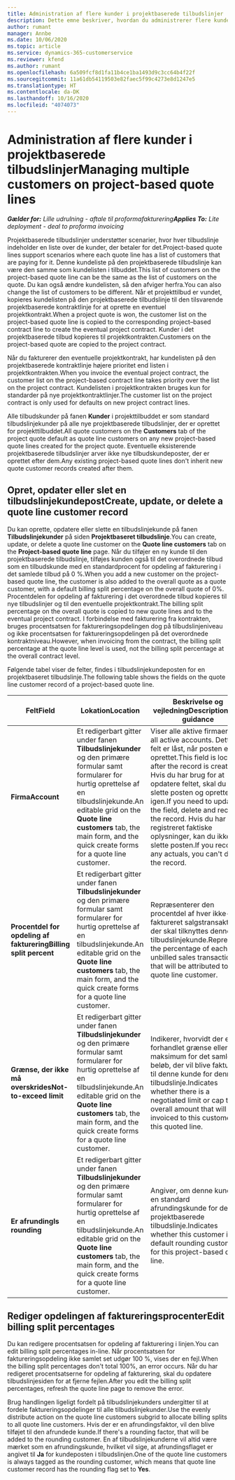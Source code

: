 ```yaml
---
title: Administration af flere kunder i projektbaserede tilbudslinjer
description: Dette emne beskriver, hvordan du administrerer flere kunder på projektbaserede tilbudslinjer.
author: rumant
manager: Annbe
ms.date: 10/06/2020
ms.topic: article
ms.service: dynamics-365-customerservice
ms.reviewer: kfend
ms.author: rumant
ms.openlocfilehash: 6a509fcf8d1fa11b4ce1ba1493d9c3cc64b4f22f
ms.sourcegitcommit: 11a61db54119503e82faec5f99c4273e8d1247e5
ms.translationtype: HT
ms.contentlocale: da-DK
ms.lasthandoff: 10/16/2020
ms.locfileid: "4074073"
---
```

# <a name="managing-multiple-customers-on-project-based-quote-lines"></a><span data-ttu-id="8ea14-103">Administration af flere kunder i projektbaserede tilbudslinjer</span><span class="sxs-lookup"><span data-stu-id="8ea14-103">Managing multiple customers on project-based quote lines</span></span>

<span data-ttu-id="8ea14-104">_**Gælder for:** Lille udrulning - aftale til proformafakturering_</span><span class="sxs-lookup"><span data-stu-id="8ea14-104">_**Applies To:** Lite deployment - deal to proforma invoicing_</span></span>

<span data-ttu-id="8ea14-105">Projektbaserede tilbudslinjer understøtter scenarier, hvor hver tilbudslinje indeholder en liste over de kunder, der betaler for det.</span><span class="sxs-lookup"><span data-stu-id="8ea14-105">Project-based quote lines support scenarios where each quote line has a list of customers that are paying for it.</span></span> <span data-ttu-id="8ea14-106">Denne kundeliste på den projektbaserede tilbudslinje kan være den samme som kundelisten i tilbuddet.</span><span class="sxs-lookup"><span data-stu-id="8ea14-106">This list of customers on the project-based quote line can be the same as the list of customers on the quote.</span></span> <span data-ttu-id="8ea14-107">Du kan også ændre kundelisten, så den afviger herfra.</span><span class="sxs-lookup"><span data-stu-id="8ea14-107">You can also change the list of customers to be different.</span></span> <span data-ttu-id="8ea14-108">Når et projekttilbud er vundet, kopieres kundelisten på den projektbaserede tilbudslinje til den tilsvarende projektbaserede kontraktlinje for at oprette en eventuel projektkontrakt.</span><span class="sxs-lookup"><span data-stu-id="8ea14-108">When a project quote is won, the customer list on the project-based quote line is copied to the corresponding project–based contract line to create the eventual project contract.</span></span> <span data-ttu-id="8ea14-109">Kunder i det projektbaserede tilbud kopieres til projektkontrakten.</span><span class="sxs-lookup"><span data-stu-id="8ea14-109">Customers on the project-based quote are copied to the project contract.</span></span>

<span data-ttu-id="8ea14-110">Når du fakturerer den eventuelle projektkontrakt, har kundelisten på den projektbaserede kontraktlinje højere prioritet end listen i projektkontrakten.</span><span class="sxs-lookup"><span data-stu-id="8ea14-110">When you invoice the eventual project contract, the customer list on the project-based contract line takes priority over the list on the project contract.</span></span> <span data-ttu-id="8ea14-111">Kundelisten i projektkontrakten bruges kun for standarder på nye projektkontraktlinjer.</span><span class="sxs-lookup"><span data-stu-id="8ea14-111">The customer list on the project contract is only used for defaults on new project contract lines.</span></span>

<span data-ttu-id="8ea14-112">Alle tilbudskunder på fanen **Kunder** i projekttilbuddet er som standard tilbudslinjekunder på alle nye projektbaserede tilbudslinjer, der er oprettet for projekttilbuddet.</span><span class="sxs-lookup"><span data-stu-id="8ea14-112">All quote customers on the **Customers** tab of the project quote default as quote line customers on any new project-based quote lines created for the project quote.</span></span> <span data-ttu-id="8ea14-113">Eventuelle eksisterende projektbaserede tilbudslinjer arver ikke nye tilbudskundeposter, der er oprettet efter dem.</span><span class="sxs-lookup"><span data-stu-id="8ea14-113">Any existing project-based quote lines don't inherit new quote customer records created after them.</span></span>

## <a name="create-update-or-delete-a-quote-line-customer-record"></a><span data-ttu-id="8ea14-114">Opret, opdater eller slet en tilbudslinjekundepost</span><span class="sxs-lookup"><span data-stu-id="8ea14-114">Create, update, or delete a quote line customer record</span></span>

<span data-ttu-id="8ea14-115">Du kan oprette, opdatere eller slette en tilbudslinjekunde på fanen **Tilbudslinjekunder** på siden **Projektbaseret tilbudslinje**.</span><span class="sxs-lookup"><span data-stu-id="8ea14-115">You can create, update, or delete a quote line customer on the **Quote line customers** tab on the **Project-based quote line** page.</span></span> <span data-ttu-id="8ea14-116">Når du tilføjer en ny kunde til den projektbaserede tilbudslinje, tilføjes kunden også til det overordnede tilbud som en tilbudskunde med en standardprocent for opdeling af fakturering i det samlede tilbud på 0 %.</span><span class="sxs-lookup"><span data-stu-id="8ea14-116">When you add a new customer on the project-based quote line, the customer is also added to the overall quote as a quote customer, with a default billing split percentage on the overall quote of 0%.</span></span> <span data-ttu-id="8ea14-117">Procentdelen for opdeling af fakturering i det overordnede tilbud kopieres til nye tilbudslinjer og til den eventuelle projektkontrakt.</span><span class="sxs-lookup"><span data-stu-id="8ea14-117">The billing split percentage on the overall quote is copied to new quote lines and to the eventual project contract.</span></span> <span data-ttu-id="8ea14-118">I forbindelse med fakturering fra kontrakten, bruges procentsatsen for faktureringsopdelingen dog på tilbudslinjeniveau og ikke procentsatsen for faktureringsopdelingen på det overordnede kontraktniveau.</span><span class="sxs-lookup"><span data-stu-id="8ea14-118">However, when invoicing from the contract, the billing split percentage at the quote line level is used, not the billing split percentage at the overall contract level.</span></span> 

<span data-ttu-id="8ea14-119">Følgende tabel viser de felter, findes i tilbudslinjekundeposten for en projektbaseret tilbudslinje.</span><span class="sxs-lookup"><span data-stu-id="8ea14-119">The following table shows the fields on the quote line customer record of a project-based quote line.</span></span>

| <span data-ttu-id="8ea14-120">Felt</span><span class="sxs-lookup"><span data-stu-id="8ea14-120">Field</span></span> | <span data-ttu-id="8ea14-121">Lokation</span><span class="sxs-lookup"><span data-stu-id="8ea14-121">Location</span></span> | <span data-ttu-id="8ea14-122">Beskrivelse og vejledning</span><span class="sxs-lookup"><span data-stu-id="8ea14-122">Description and guidance</span></span> | <span data-ttu-id="8ea14-123">Downstream-virkning</span><span class="sxs-lookup"><span data-stu-id="8ea14-123">Downstream impact</span></span> |
| --- | --- | --- | --- |
| <span data-ttu-id="8ea14-124">**Firma**</span><span class="sxs-lookup"><span data-stu-id="8ea14-124">**Account**</span></span> | <span data-ttu-id="8ea14-125">Et redigerbart gitter under fanen **Tilbudslinjekunder** og den primære formular samt formularer for hurtig oprettelse af en tilbudslinjekunde.</span><span class="sxs-lookup"><span data-stu-id="8ea14-125">An editable grid on the **Quote line customers** tab, the main form, and the quick create forms for a quote line customer.</span></span> | <span data-ttu-id="8ea14-126">Viser alle aktive firmaer.</span><span class="sxs-lookup"><span data-stu-id="8ea14-126">Lists all active accounts.</span></span> <span data-ttu-id="8ea14-127">Dette felt er låst, når posten er oprettet.</span><span class="sxs-lookup"><span data-stu-id="8ea14-127">This field is locked after the record is created.</span></span> <span data-ttu-id="8ea14-128">Hvis du har brug for at opdatere feltet, skal du slette posten og oprette den igen.</span><span class="sxs-lookup"><span data-stu-id="8ea14-128">If you need to update the field, delete and recreate the record.</span></span> <span data-ttu-id="8ea14-129">Hvis du har registreret faktiske oplysninger, kan du ikke slette posten.</span><span class="sxs-lookup"><span data-stu-id="8ea14-129">If you recorded any actuals, you can't delete the record.</span></span> | <span data-ttu-id="8ea14-130">Når du vælger et firma på den overordnede liste over firmaer, der skal tilføjes, tilføjes tilbudslinjekunden også som en tilbudskunde, når du gemmer det.</span><span class="sxs-lookup"><span data-stu-id="8ea14-130">When you pick an account from the master list of accounts to add, the quote line customer is also added as a quote customer when you save it.</span></span> <span data-ttu-id="8ea14-131">Når et tilbud vindes, kopieres tilbudslinjekunder over til projektkontraktlinjekunderne.</span><span class="sxs-lookup"><span data-stu-id="8ea14-131">When a quote is won, quote line customers are copied to the project contract line customers.</span></span> |
| <span data-ttu-id="8ea14-132">**Procentdel for opdeling af fakturering**</span><span class="sxs-lookup"><span data-stu-id="8ea14-132">**Billing split percent**</span></span> | <span data-ttu-id="8ea14-133">Et redigerbart gitter under fanen **Tilbudslinjekunder** og den primære formular samt formularer for hurtig oprettelse af en tilbudslinjekunde.</span><span class="sxs-lookup"><span data-stu-id="8ea14-133">An editable grid on the **Quote line customers** tab, the main form, and the quick create forms for a quote line customer.</span></span> | <span data-ttu-id="8ea14-134">Repræsenterer den procentdel af hver ikke-faktureret salgstransaktion, der skal tilknyttes denne tilbudslinjekunde.</span><span class="sxs-lookup"><span data-stu-id="8ea14-134">Represents the percentage of each unbilled sales transaction that will be attributed to this quote line customer.</span></span> | <span data-ttu-id="8ea14-135">Kopieres til projektkontraktlinjekunder.</span><span class="sxs-lookup"><span data-stu-id="8ea14-135">Copied over to project contract line customers.</span></span> |
| <span data-ttu-id="8ea14-136">**Grænse, der ikke må overskrides**</span><span class="sxs-lookup"><span data-stu-id="8ea14-136">**Not-to-exceed limit**</span></span> | <span data-ttu-id="8ea14-137">Et redigerbart gitter under fanen **Tilbudslinjekunder** og den primære formular samt formularer for hurtig oprettelse af en tilbudslinjekunde.</span><span class="sxs-lookup"><span data-stu-id="8ea14-137">An editable grid on the **Quote line customers** tab, the main form, and the quick create forms for a quote line customer.</span></span> | <span data-ttu-id="8ea14-138">Indikerer, hvorvidt der er en forhandlet grænse eller maksimum for det samlede beløb, der vil blive faktureret til denne kunde for denne tilbudslinje.</span><span class="sxs-lookup"><span data-stu-id="8ea14-138">Indicates whether there is a negotiated limit or cap to the overall amount that will be invoiced to this customer for this quoted line.</span></span> | <span data-ttu-id="8ea14-139">Kopieret til projektkontraktlinjekunderne, når et tilbud er vundet.</span><span class="sxs-lookup"><span data-stu-id="8ea14-139">Copied over to project contract line customers when a quote is won.</span></span> |
| <span data-ttu-id="8ea14-140">**Er afrunding**</span><span class="sxs-lookup"><span data-stu-id="8ea14-140">**Is rounding**</span></span> | <span data-ttu-id="8ea14-141">Et redigerbart gitter under fanen **Tilbudslinjekunder** og den primære formular samt formularer for hurtig oprettelse af en tilbudslinjekunde.</span><span class="sxs-lookup"><span data-stu-id="8ea14-141">An editable grid on the **Quote line customers** tab, the main form, and the quick create forms for a quote line customer.</span></span> | <span data-ttu-id="8ea14-142">Angiver, om denne kunde er en standard afrundingskunde for denne projektbaserede tilbudslinje.</span><span class="sxs-lookup"><span data-stu-id="8ea14-142">Indicates whether this customer is a default rounding customer for this project-based quote line.</span></span> | <span data-ttu-id="8ea14-143">Kopieret til projektkontraktkunderne, når et tilbud er vundet.</span><span class="sxs-lookup"><span data-stu-id="8ea14-143">Copied over to project contract customers when a quote is won.</span></span> |

## <a name="edit-billing-split-percentages"></a><span data-ttu-id="8ea14-144">Rediger opdelingen af faktureringsprocenter</span><span class="sxs-lookup"><span data-stu-id="8ea14-144">Edit billing split percentages</span></span>

<span data-ttu-id="8ea14-145">Du kan redigere procentsatsen for opdeling af fakturering i linjen.</span><span class="sxs-lookup"><span data-stu-id="8ea14-145">You can edit billing split percentages in-line.</span></span> <span data-ttu-id="8ea14-146">Når procentsatsen for faktureringsopdeling ikke samlet set udgør 100 %, vises der en fejl.</span><span class="sxs-lookup"><span data-stu-id="8ea14-146">When the billing split percentages don't total 100%, an error occurs.</span></span> <span data-ttu-id="8ea14-147">Når du har redigeret procentsatserne for opdeling af fakturering, skal du opdatere tilbudslinjesiden for at fjerne fejlen.</span><span class="sxs-lookup"><span data-stu-id="8ea14-147">After you edit the billing split percentages, refresh the quote line page to remove the error.</span></span>

<span data-ttu-id="8ea14-148">Brug handlingen ligeligt fordelt på tilbudslinjekunders undergitter til at fordele faktureringsopdelinger til alle tilbudslinjekunder.</span><span class="sxs-lookup"><span data-stu-id="8ea14-148">Use the evenly distribute action on the quote line customers subgrid to allocate billing splits to all quote line customers.</span></span> <span data-ttu-id="8ea14-149">Hvis der er en afrundingsfaktor, vil den blive tilføjet til den afrundede kunde.</span><span class="sxs-lookup"><span data-stu-id="8ea14-149">If there's a rounding factor, that will be added to the rounding customer.</span></span> <span data-ttu-id="8ea14-150">En af tilbudslinjekunderne vil altid være mærket som en afrundingskunde, hvilket vil sige, at afrundingsflaget er angivet til **Ja** for kundeposten i tilbudslinjen.</span><span class="sxs-lookup"><span data-stu-id="8ea14-150">One of the quote line customers is always tagged as the rounding customer, which means that quote line customer record has the rounding flag set to **Yes**.</span></span> 
